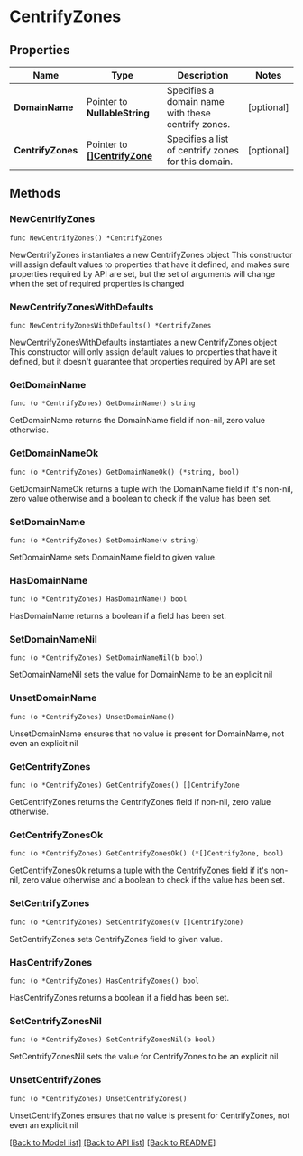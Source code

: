 # CentrifyZones

## Properties

Name | Type | Description | Notes
------------ | ------------- | ------------- | -------------
**DomainName** | Pointer to **NullableString** | Specifies a domain name with these centrify zones. | [optional] 
**CentrifyZones** | Pointer to [**[]CentrifyZone**](CentrifyZone.md) | Specifies a list of centrify zones for this domain. | [optional] 

## Methods

### NewCentrifyZones

`func NewCentrifyZones() *CentrifyZones`

NewCentrifyZones instantiates a new CentrifyZones object
This constructor will assign default values to properties that have it defined,
and makes sure properties required by API are set, but the set of arguments
will change when the set of required properties is changed

### NewCentrifyZonesWithDefaults

`func NewCentrifyZonesWithDefaults() *CentrifyZones`

NewCentrifyZonesWithDefaults instantiates a new CentrifyZones object
This constructor will only assign default values to properties that have it defined,
but it doesn't guarantee that properties required by API are set

### GetDomainName

`func (o *CentrifyZones) GetDomainName() string`

GetDomainName returns the DomainName field if non-nil, zero value otherwise.

### GetDomainNameOk

`func (o *CentrifyZones) GetDomainNameOk() (*string, bool)`

GetDomainNameOk returns a tuple with the DomainName field if it's non-nil, zero value otherwise
and a boolean to check if the value has been set.

### SetDomainName

`func (o *CentrifyZones) SetDomainName(v string)`

SetDomainName sets DomainName field to given value.

### HasDomainName

`func (o *CentrifyZones) HasDomainName() bool`

HasDomainName returns a boolean if a field has been set.

### SetDomainNameNil

`func (o *CentrifyZones) SetDomainNameNil(b bool)`

 SetDomainNameNil sets the value for DomainName to be an explicit nil

### UnsetDomainName
`func (o *CentrifyZones) UnsetDomainName()`

UnsetDomainName ensures that no value is present for DomainName, not even an explicit nil
### GetCentrifyZones

`func (o *CentrifyZones) GetCentrifyZones() []CentrifyZone`

GetCentrifyZones returns the CentrifyZones field if non-nil, zero value otherwise.

### GetCentrifyZonesOk

`func (o *CentrifyZones) GetCentrifyZonesOk() (*[]CentrifyZone, bool)`

GetCentrifyZonesOk returns a tuple with the CentrifyZones field if it's non-nil, zero value otherwise
and a boolean to check if the value has been set.

### SetCentrifyZones

`func (o *CentrifyZones) SetCentrifyZones(v []CentrifyZone)`

SetCentrifyZones sets CentrifyZones field to given value.

### HasCentrifyZones

`func (o *CentrifyZones) HasCentrifyZones() bool`

HasCentrifyZones returns a boolean if a field has been set.

### SetCentrifyZonesNil

`func (o *CentrifyZones) SetCentrifyZonesNil(b bool)`

 SetCentrifyZonesNil sets the value for CentrifyZones to be an explicit nil

### UnsetCentrifyZones
`func (o *CentrifyZones) UnsetCentrifyZones()`

UnsetCentrifyZones ensures that no value is present for CentrifyZones, not even an explicit nil

[[Back to Model list]](../README.md#documentation-for-models) [[Back to API list]](../README.md#documentation-for-api-endpoints) [[Back to README]](../README.md)


